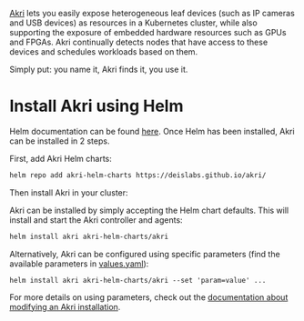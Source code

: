 [Akri](https://github.com/deislabs/akri) lets you easily expose heterogeneous leaf devices (such as IP cameras and USB devices) as resources in a Kubernetes cluster, while also supporting the exposure of embedded hardware resources such as GPUs and FPGAs. Akri continually detects nodes that have access to these devices and schedules workloads based on them.

Simply put: you name it, Akri finds it, you use it.

# Install Akri using Helm

Helm documentation can be found [here](https://github.com/kubernetes/helm).  Once Helm has been installed, Akri can be installed in 2 steps.

First, add Akri Helm charts:
```sh
helm repo add akri-helm-charts https://deislabs.github.io/akri/
```

Then install Akri in your cluster:

Akri can be installed by simply accepting the Helm chart defaults.  This will install and start the Akri controller and agents:

```sh
helm install akri akri-helm-charts/akri
```

Alternatively, Akri can be configured using specific parameters (find the available parameters in [values.yaml](https://github.com/deislabs/akri/blob/main/deployment/helm/values.yaml)):

```
helm install akri akri-helm-charts/akri --set 'param=value' ...
```

For more details on using parameters, check out the [documentation about modifying an Akri installation](https://github.com/deislabs/akri/blob/main/docs/modifying-akri-installation.md).
